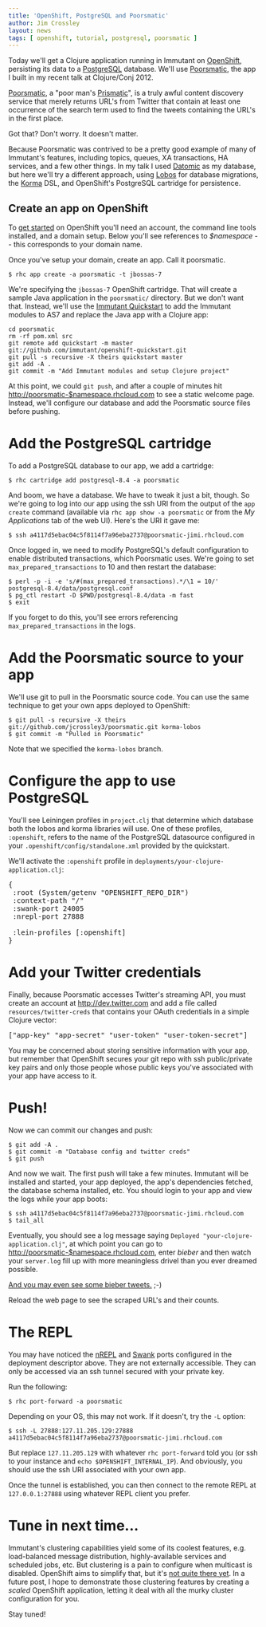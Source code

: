 ```yaml
---
title: 'OpenShift, PostgreSQL and Poorsmatic'
author: Jim Crossley
layout: news
tags: [ openshift, tutorial, postgresql, poorsmatic ]
---
```


Today we'll get a Clojure application running in Immutant on
[OpenShift], persisting its data to a [PostgreSQL] database. We'll use
[Poorsmatic], the app I built in my recent talk at Clojure/Conj 2012.

[Poorsmatic], a "poor man's [Prismatic]", is a truly awful content
discovery service that merely returns URL's from Twitter that contain
at least one occurrence of the search term used to find the tweets
containing the URL's in the first place.

Got that? Don't worry. It doesn't matter.

Because Poorsmatic was contrived to be a pretty good example of many
of Immutant's features, including topics, queues, XA transactions, HA
services, and a few other things. In my talk I used [Datomic] as my
database, but here we'll try a different approach, using [Lobos] for
database migrations, the [Korma] DSL, and OpenShift's PostgreSQL
cartridge for persistence.

## Create an app on OpenShift

To [get started] on OpenShift you'll need an account, the command line
tools installed, and a domain setup. Below you'll see references to
*$namespace* -- this corresponds to your domain name.

Once you've setup your domain, create an app. Call it poorsmatic.

    $ rhc app create -a poorsmatic -t jbossas-7

We're specifying the `jbossas-7` OpenShift cartridge. That will create
a sample Java application in the `poorsmatic/` directory. But we don't
want that. Instead, we'll use the [Immutant Quickstart] to add the
Immutant modules to AS7 and replace the Java app with a Clojure app:

    cd poorsmatic
    rm -rf pom.xml src
    git remote add quickstart -m master git://github.com/immutant/openshift-quickstart.git
    git pull -s recursive -X theirs quickstart master
    git add -A .
    git commit -m "Add Immutant modules and setup Clojure project"

At this point, we could `git push`, and after a couple of minutes hit
<http://poorsmatic-$namespace.rhcloud.com> to see a static welcome
page. Instead, we'll configure our database and add the Poorsmatic
source files before pushing.

# Add the PostgreSQL cartridge

To add a PostgreSQL database to our app, we add a cartridge:

    $ rhc cartridge add postgresql-8.4 -a poorsmatic

And boom, we have a database. We have to tweak it just a bit, though.
So we're going to log into our app using the ssh URI from the output
of the `app create` command (available via `rhc app show -a
poorsmatic` or from the *My Applications* tab of the web UI). Here's
the URI it gave me:

    $ ssh a4117d5ebac04c5f8114f7a96eba2737@poorsmatic-jimi.rhcloud.com

Once logged in, we need to modify PostgreSQL's default configuration
to enable distributed transactions, which Poorsmatic uses. We're going
to set `max_prepared_transactions` to 10 and then restart the database:

    $ perl -p -i -e 's/#(max_prepared_transactions).*/\1 = 10/' postgresql-8.4/data/postgresql.conf
    $ pg_ctl restart -D $PWD/postgresql-8.4/data -m fast
    $ exit

If you forget to do this, you'll see errors referencing
`max_prepared_transactions` in the logs.

# Add the Poorsmatic source to your app

We'll use git to pull in the Poorsmatic source code. You can use the
same technique to get your own apps deployed to OpenShift:

    $ git pull -s recursive -X theirs git://github.com/jcrossley3/poorsmatic.git korma-lobos
    $ git commit -m "Pulled in Poorsmatic"

Note that we specified the `korma-lobos` branch.

# Configure the app to use PostgreSQL

You'll see Leiningen profiles in `project.clj` that determine which
database both the lobos and korma libraries will use. One of these
profiles, `:openshift`, refers to the name of the PostgreSQL
datasource configured in your `.openshift/config/standalone.xml`
provided by the quickstart.

We'll activate the `:openshift` profile in
`deployments/your-clojure-application.clj`:

<pre class="syntax clojure">{
 :root (System/getenv "OPENSHIFT_REPO_DIR")
 :context-path "/"
 :swank-port 24005
 :nrepl-port 27888

 :lein-profiles [:openshift]
}</pre>

# Add your Twitter credentials

Finally, because Poorsmatic accesses Twitter's streaming API, you must
create an account at <http://dev.twitter.com> and add a file called
`resources/twitter-creds` that contains your OAuth credentials in a
simple Clojure vector:

<pre class="syntax clojure">["app-key" "app-secret" "user-token" "user-token-secret"]</pre>

You may be concerned about storing sensitive information with your
app, but remember that OpenShift secures your git repo with ssh
public/private key pairs and only those people whose public keys
you've associated with your app have access to it.

# Push!

Now we can commit our changes and push:

    $ git add -A .
    $ git commit -m "Database config and twitter creds"
    $ git push

And now we wait. The first push will take a few minutes. Immutant will
be installed and started, your app deployed, the app's dependencies
fetched, the database schema installed, etc. You should login to your
app and view the logs while your app boots:

    $ ssh a4117d5ebac04c5f8114f7a96eba2737@poorsmatic-jimi.rhcloud.com
    $ tail_all

Eventually, you should see a log message saying `Deployed
"your-clojure-application.clj"`, at which point you can go to
<http://poorsmatic-$namespace.rhcloud.com>, enter *bieber* and then
watch your `server.log` fill up with more meaningless drivel than you
ever dreamed possible.

[And you may even see some bieber tweets.](http://instantrimshot.com/index.php?sound=rimshot&play=true) ;-)

Reload the web page to see the scraped URL's and their counts.

# The REPL

You may have noticed the [nREPL] and [Swank] ports configured in the
deployment descriptor above. They are not externally accessible. They
can only be accessed via an ssh tunnel secured with your private key.

Run the following:

    $ rhc port-forward -a poorsmatic

Depending on your OS, this may not work. If it doesn't, try the `-L`
option:

    $ ssh -L 27888:127.11.205.129:27888 a4117d5ebac04c5f8114f7a96eba2737@poorsmatic-jimi.rhcloud.com

But replace `127.11.205.129` with whatever `rhc port-forward` told you
(or ssh to your instance and `echo $OPENSHIFT_INTERNAL_IP`). And
obviously, you should use the ssh URI associated with your own app.

Once the tunnel is established, you can then connect to the remote
REPL at `127.0.0.1:27888` using whatever REPL client you prefer.

# Tune in next time...

Immutant's clustering capabilities yield some of its coolest features,
e.g. load-balanced message distribution, highly-available services and
scheduled jobs, etc. But clustering is a pain to configure when
multicast is disabled. OpenShift aims to simplify that, but it's
[not quite there yet][883944]. In a future post, I hope to demonstrate
those clustering features by creating a *scaled* OpenShift
application, letting it deal with all the murky cluster configuration
for you.

Stay tuned!

[get started]: https://openshift.redhat.com/community/get-started 
[Immutant Quickstart]: https://github.com/immutant/openshift-quickstart
[Lobos]: https://github.com/budu/lobos
[Korma]: http://sqlkorma.com/
[Poorsmatic]: https://github.com/jcrossley3/poorsmatic
[Prismatic]: http://getprismatic.com
[Datomic]: http://www.datomic.com/
[PostgreSQL]: http://www.postgresql.org/
[OpenShift]: http://openshift.com/
[883944]: https://bugzilla.redhat.com/show_bug.cgi?id=883944
[nREPL]: https://github.com/clojure/tools.nrepl
[Swank]: https://github.com/technomancy/swank-clojure
